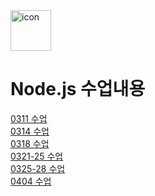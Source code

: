 <div style="display: flex; align-items: flex-start;"><img src="https://techstack-generator.vercel.app/nginx-icon.svg" alt="icon" width="65" height="65" /></div>

# Node.js 수업내용
[0311 수업](https://github.com/rambus2006/Nodejs_Study/tree/master/01_blockvarable-240311)
<br/>
[0314 수업](https://github.com/rambus2006/Nodejs_Study/tree/master/02_JSBasic-240314)
<br/>
[0318 수업](https://github.com/rambus2006/Nodejs_Study/tree/master/03_JSBasic2-240318)
<br/>
[0321-25 수업](https://github.com/rambus2006/Nodejs_Study/tree/master/04_ImplicitObject_Module-240321-25)
<br/>
[0325-28 수업](https://github.com/rambus2006/Nodejs_Study/tree/master/05_http-240328)
<br/>
[0404 수업](https://github.com/rambus2006/Nodejs_Study/tree/master/06_express-240404)
